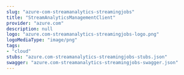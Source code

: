 ```yaml
---
slug: "azure-com-streamanalytics-streamingjobs"
title: "StreamAnalyticsManagementClient"
provider: "azure.com"
description: null
logo: "azure.com-streamanalytics-streamingjobs-logo.png"
logoMediaType: "image/png"
tags:
- "cloud"
stubs: "azure.com-streamanalytics-streamingjobs-stubs.json"
swagger: "azure.com-streamanalytics-streamingjobs-swagger.json"
---
```

